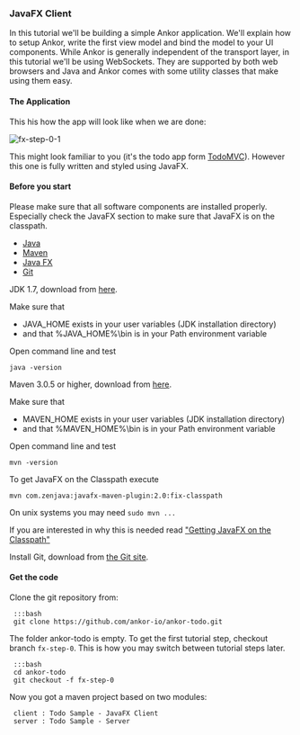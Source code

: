 ### JavaFX Client

 In this tutorial we'll be building a simple Ankor application.
 We'll explain how to setup Ankor, write the first
 view model and bind the model to your UI components. While Ankor is generally independent of the transport layer,
 in this tutorial we'll be using WebSockets. They are supported by both web browsers and Java and
 Ankor comes with some utility classes that make using them easy.

 #### The Application

 This his how the app will look like when we are done:

 ![fx-step-0-1](/static/images/tutorial/fx-step-0-1.png)

 This might look familiar to you (it's the todo app form [TodoMVC](http://todomvc.com/)).
 However this one is fully written and styled using JavaFX.

 #### Before you start

 Please make sure that all software components are installed properly. Especially check the JavaFX section to make sure
 that JavaFX is on the classpath.

 <div class="tabbable ">
     <ul class="nav nav-tabs">
         <li class="active"><a href="#tab1" data-toggle="tab">Java</a></li>
         <li><a href="#tab2" data-toggle="tab">Maven</a></li>
         <li><a href="#tab3" data-toggle="tab">Java FX</a></li>
         <li><a href="#tab4" data-toggle="tab">Git</a></li>
     </ul>
     <div class="tab-content">
         <div class="tab-pane active" id="tab1">
             <p>JDK 1.7, download from <a href="http://www.oracle.com/technetwork/java/javase/downloads/index.html">here</a>.</p>
             <p>Make sure that<p></p>
             <ul>
                 <li>JAVA_HOME exists in your user variables (JDK installation directory)</li>
                 <li>and that %JAVA_HOME%\bin is in your Path environment variable</li>
             </ul>
             <p>Open command line and test</p>
             <pre><code>java -version</code></pre>
         </div>
         <div class="tab-pane" id="tab2">
             <p>Maven 3.0.5 or higher, download from <a href="http://maven.apache.org/download.cgi">here</a>.</p>
             <p>Make sure that<p></p>
             <ul>
                 <li>MAVEN_HOME exists in your user variables (JDK installation directory)</li>
                 <li>and that %MAVEN_HOME%\bin is in your Path environment variable</li>
             </ul>
             <p>Open command line and test</p>
             <pre><code>mvn -version</code></pre>
         </div>
         <div class="tab-pane" id="tab3">
             <p>To get JavaFX on the Classpath execute</p>
             <pre><code>mvn com.zenjava:javafx-maven-plugin:2.0:fix-classpath</code></pre>
             <p>On unix systems you may need <code>sudo mvn ...</code></p>
             <p>If you are interested in why this is needed read <a href="http://zenjava.com/javafx/maven/fix-classpath.html">"Getting JavaFX on the Classpath"</a></p>
         </div>
         <div class="tab-pane" id="tab4">
             <p>Install Git, download from <a href="http://git-scm.com/download">the Git site</a>.</p>
         </div>
     </div>
 </div>

 #### Get the code

 Clone the git repository from:

     :::bash
     git clone https://github.com/ankor-io/ankor-todo.git

 The folder ankor-todo is empty. To get the first tutorial step, checkout branch `fx-step-0`.
 This is how you may switch between tutorial steps later.

     :::bash
     cd ankor-todo
     git checkout -f fx-step-0

 Now you got a maven project based on two modules:

     client : Todo Sample - JavaFX Client
     server : Todo Sample - Server